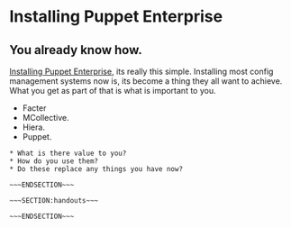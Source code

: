 <!SLIDE>
# Installing Puppet Enterprise #
## You already know how. ##

[Installing Puppet Enterprise](https://docs.puppetlabs.com/pe/latest/install_basic.html#installing-puppet-enterprise), its really this simple. Installing most config management systems now is, its become a thing they all want to achieve. What you get as part of that is what is important to you.

* Facter
* MCollective.
* Hiera.
* Puppet.




~~~SECTION:notes~~~
* What is there value to you?
* How do you use them?
* Do these replace any things you have now?

~~~ENDSECTION~~~

~~~SECTION:handouts~~~

~~~ENDSECTION~~~

